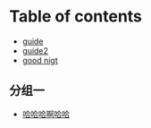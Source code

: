 # Table of contents

* [guide](README.md)
* [guide2](guide2.md)
* [good nigt](good-nigt.md)

## 分组一

* [哈哈哈啊哈哈](fen-zu-yi/ha-ha-haaha-ha.md)

